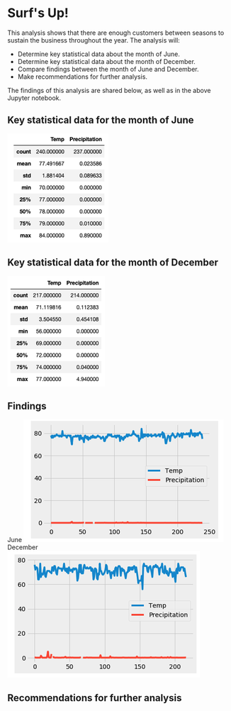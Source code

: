 # Surf's Up!

This analysis shows that there are enough customers between seasons to sustain the business throughout the year. The analysis will:
* Determine key statistical data about the month of June.
* Determine key statistical data about the month of December.
* Compare findings between the month of June and December.
* Make recommendations for further analysis.

The findings of this analysis are shared below, as well as in the above Jupyter notebook.

## Key statistical data for the month of June
![MyImage](June_Stats1.png)

## Key statistical data for the month of December
![MyImage](Dec_Stats1.png)

## Findings
June ![MyImage](June_Graph.png)
December ![MyImage](Dec_Graph.png)

## Recommendations for further analysis

